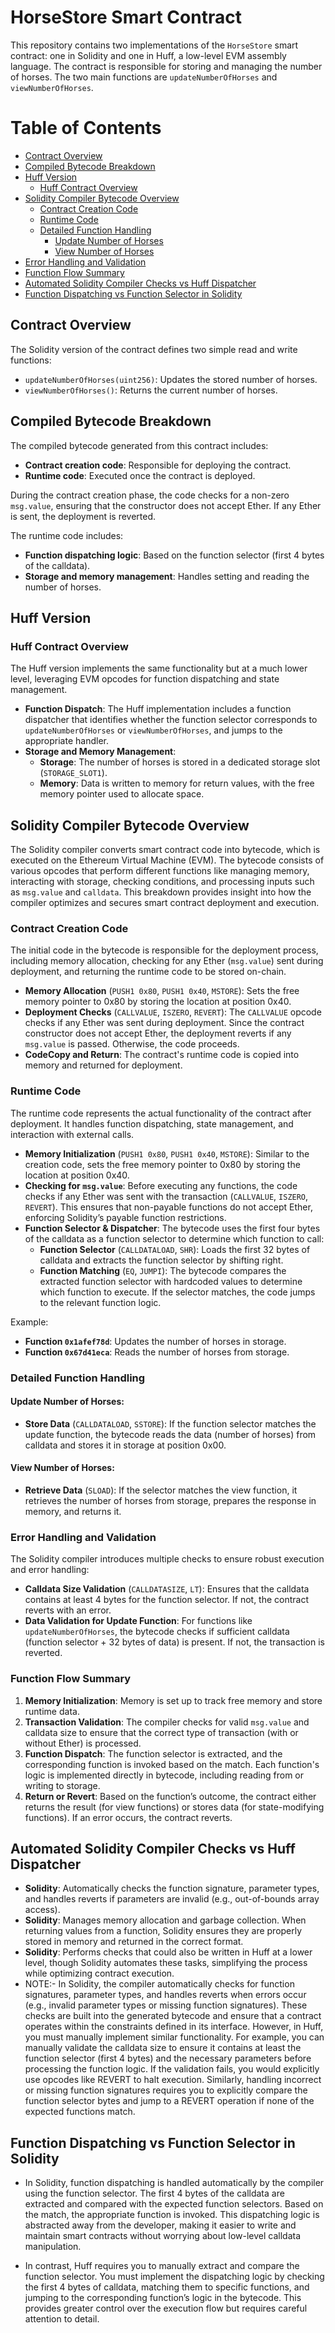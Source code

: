  
# HorseStore Smart Contract

This repository contains two implementations of the `HorseStore` smart contract: one in Solidity and one in Huff, a low-level EVM assembly language. The contract is responsible for storing and managing the number of horses. The two main functions are `updateNumberOfHorses` and `viewNumberOfHorses`.

# Table of Contents



  - [Contract Overview](#contract-overview)
  - [Compiled Bytecode Breakdown](#compiled-bytecode-breakdown)
  - [Huff Version](#huff-version)
    - [Huff Contract Overview](#huff-contract-overview)
  - [Solidity Compiler Bytecode Overview](#solidity-compiler-bytecode-overview)
    - [Contract Creation Code](#contract-creation-code)
    - [Runtime Code](#runtime-code)
    - [Detailed Function Handling](#detailed-function-handling)
      - [Update Number of Horses](#update-number-of-horses)
      - [View Number of Horses](#view-number-of-horses)
  - [Error Handling and Validation](#error-handling-and-validation)
  - [Function Flow Summary](#function-flow-summary)
  - [Automated Solidity Compiler Checks vs Huff Dispatcher](#automated-solidity-compiler-checks-vs-huff-dispatcher)
  - [Function Dispatching vs Function Selector in Solidity](#function-dispatching-vs-function-selector-in-solidity)
 
## Contract Overview
The Solidity version of the contract defines two simple read and write functions:

- `updateNumberOfHorses(uint256)`: Updates the stored number of horses.
- `viewNumberOfHorses()`: Returns the current number of horses.

## Compiled Bytecode Breakdown
The compiled bytecode generated from this contract includes:

- **Contract creation code**: Responsible for deploying the contract.
- **Runtime code**: Executed once the contract is deployed.

During the contract creation phase, the code checks for a non-zero `msg.value`, ensuring that the constructor does not accept Ether. If any Ether is sent, the deployment is reverted.

The runtime code includes:

- **Function dispatching logic**: Based on the function selector (first 4 bytes of the calldata).
- **Storage and memory management**: Handles setting and reading the number of horses.

## Huff Version

### Huff Contract Overview
The Huff version implements the same functionality but at a much lower level, leveraging EVM opcodes for function dispatching and state management.

- **Function Dispatch**: The Huff implementation includes a function dispatcher that identifies whether the function selector corresponds to `updateNumberOfHorses` or `viewNumberOfHorses`, and jumps to the appropriate handler.
- **Storage and Memory Management**: 
  - **Storage**: The number of horses is stored in a dedicated storage slot (`STORAGE_SLOT1`).
  - **Memory**: Data is written to memory for return values, with the free memory pointer used to allocate space.

## Solidity Compiler Bytecode Overview
The Solidity compiler converts smart contract code into bytecode, which is executed on the Ethereum Virtual Machine (EVM). The bytecode consists of various opcodes that perform different functions like managing memory, interacting with storage, checking conditions, and processing inputs such as `msg.value` and `calldata`. This breakdown provides insight into how the compiler optimizes and secures smart contract deployment and execution.

### Contract Creation Code
The initial code in the bytecode is responsible for the deployment process, including memory allocation, checking for any Ether (`msg.value`) sent during deployment, and returning the runtime code to be stored on-chain.

- **Memory Allocation** (`PUSH1 0x80`, `PUSH1 0x40`, `MSTORE`): Sets the free memory pointer to 0x80 by storing the location at position 0x40.
- **Deployment Checks** (`CALLVALUE`, `ISZERO`, `REVERT`): The `CALLVALUE` opcode checks if any Ether was sent during deployment. Since the contract constructor does not accept Ether, the deployment reverts if any `msg.value` is passed. Otherwise, the code proceeds.
- **CodeCopy and Return**: The contract's runtime code is copied into memory and returned for deployment.

### Runtime Code
The runtime code represents the actual functionality of the contract after deployment. It handles function dispatching, state management, and interaction with external calls.

- **Memory Initialization** (`PUSH1 0x80`, `PUSH1 0x40`, `MSTORE`): Similar to the creation code, sets the free memory pointer to 0x80 by storing the location at position 0x40.
- **Checking for `msg.value`**: Before executing any functions, the code checks if any Ether was sent with the transaction (`CALLVALUE`, `ISZERO`, `REVERT`). This ensures that non-payable functions do not accept Ether, enforcing Solidity’s payable function restrictions.
- **Function Selector & Dispatcher**: The bytecode uses the first four bytes of the calldata as a function selector to determine which function to call:
  - **Function Selector** (`CALLDATALOAD`, `SHR`): Loads the first 32 bytes of calldata and extracts the function selector by shifting right.
  - **Function Matching** (`EQ`, `JUMPI`): The bytecode compares the extracted function selector with hardcoded values to determine which function to execute. If the selector matches, the code jumps to the relevant function logic.
  
Example:
- **Function `0x1afef78d`**: Updates the number of horses in storage.
- **Function `0x67d41eca`**: Reads the number of horses from storage.

### Detailed Function Handling

#### Update Number of Horses:
- **Store Data** (`CALLDATALOAD`, `SSTORE`): If the function selector matches the update function, the bytecode reads the data (number of horses) from calldata and stores it in storage at position 0x00.

#### View Number of Horses:
- **Retrieve Data** (`SLOAD`): If the selector matches the view function, it retrieves the number of horses from storage, prepares the response in memory, and returns it.

### Error Handling and Validation
The Solidity compiler introduces multiple checks to ensure robust execution and error handling:

- **Calldata Size Validation** (`CALLDATASIZE`, `LT`): Ensures that the calldata contains at least 4 bytes for the function selector. If not, the contract reverts with an error.
- **Data Validation for Update Function**: For functions like `updateNumberOfHorses`, the bytecode checks if sufficient calldata (function selector + 32 bytes of data) is present. If not, the transaction is reverted.

### Function Flow Summary

1. **Memory Initialization**: Memory is set up to track free memory and store runtime data.
2. **Transaction Validation**: The compiler checks for valid `msg.value` and calldata size to ensure that the correct type of transaction (with or without Ether) is processed.
3. **Function Dispatch**: The function selector is extracted, and the corresponding function is invoked based on the match. Each function's logic is implemented directly in bytecode, including reading from or writing to storage.
4. **Return or Revert**: Based on the function’s outcome, the contract either returns the result (for view functions) or stores data (for state-modifying functions). If an error occurs, the contract reverts.

## Automated Solidity Compiler Checks vs Huff Dispatcher
- **Solidity**: Automatically checks the function signature, parameter types, and handles reverts if parameters are invalid (e.g., out-of-bounds array access).
- **Solidity**: Manages memory allocation and garbage collection. When returning values from a function, Solidity ensures they are properly stored in memory and returned in the correct format.
- **Solidity**: Performs checks that could also be written in Huff at a lower level, though Solidity automates these tasks, simplifying the process while optimizing contract execution.
- NOTE:- In Solidity, the compiler automatically checks for function signatures, parameter types, and handles reverts when errors occur (e.g., invalid parameter types or missing function signatures). These checks are built into the generated bytecode and ensure that a contract operates within the constraints defined in its interface.
However, in Huff, you must manually implement similar functionality. For example, you can manually validate the calldata size to ensure it contains at least the function selector (first 4 bytes) and the necessary parameters before processing the function logic. If the validation fails, you would explicitly use opcodes like REVERT to halt execution. Similarly, handling incorrect or missing function signatures requires you to explicitly compare the function selector bytes and jump to a REVERT operation if none of the expected functions match.


## Function Dispatching vs Function Selector in Solidity

- In Solidity, function dispatching is handled automatically by the compiler using the function selector. The first 4 bytes of the calldata are extracted and compared with the expected function selectors. Based on the match, the appropriate function is invoked. This dispatching logic is abstracted away from the developer, making it easier to write and maintain smart contracts without worrying about low-level calldata manipulation.

- In contrast, Huff requires you to manually extract and compare the function selector. You must implement the dispatching logic by checking the first 4 bytes of calldata, matching them to specific functions, and jumping to the corresponding function’s logic in the bytecode. This provides greater control over the execution flow but requires careful attention to detail.


